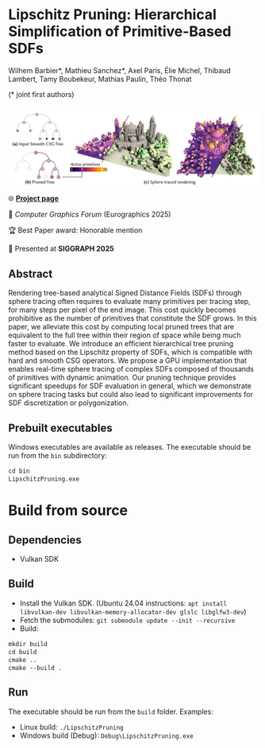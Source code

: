 # Lipschitz Pruning: Hierarchical Simplification of Primitive-Based SDFs

Wilhem Barbier*, Mathieu Sanchez*, Axel Paris, Élie Michel, Thibaud Lambert, Tamy Boubekeur, Mathias Paulin, Théo Thonat

(* joint first authors)

![Teaser](img/teaser.jpg)

🌐 [**Project page**](https://wbrbr.org/publications/LipschitzPruning)

📰 *Computer Graphics Forum* (Eurographics 2025)

🏆 Best Paper award: Honorable mention

📢 Presented at **SIGGRAPH 2025**



## Abstract

Rendering tree-based analytical Signed Distance Fields (SDFs) through sphere tracing often requires to evaluate many primitives per tracing step, for many steps per pixel of the end image. This cost quickly becomes prohibitive as the number of primitives that constitute the SDF grows. In this paper, we alleviate this cost by computing local pruned trees that are equivalent to the full tree within their region of space while being much faster to evaluate. We introduce an efficient hierarchical tree pruning method based on the Lipschitz property of SDFs, which is compatible with hard and smooth CSG operators. We propose a GPU implementation that enables real-time sphere tracing of complex SDFs composed of thousands of primitives with dynamic animation. Our pruning technique provides significant speedups for SDF evaluation in general, which we demonstrate on sphere tracing tasks but could also lead to significant improvements for SDF discretization or polygonization. 

## Prebuilt executables

Windows executables are available as releases. The executable should be run from the `bin` subdirectory:
```
cd bin
LipschitzPruning.exe
```


# Build from source

## Dependencies

- Vulkan SDK

## Build

* Install the Vulkan SDK. (Ubuntu 24.04 instructions: `apt install libvulkan-dev libvulkan-memory-allocator-dev glslc libglfw3-dev`)
* Fetch the submodules: `git submodule update --init --recursive`
* Build:
```
mkdir build
cd build
cmake ..
cmake --build .
```

## Run

The executable should be run from the `build` folder. Examples:
* Linux build: `./LipschitzPruning`
* Windows build (Debug): `Debug\LipschitzPruning.exe`